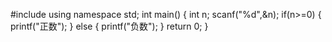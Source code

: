 #include<cstdio>
using namespace std;
int main()
{
	int n;
	scanf("%d",&n);
	if(n>=0)
	{
		printf("正数"); 
	} 
	else
	{
		printf("负数");
	}
	return 0;
}
